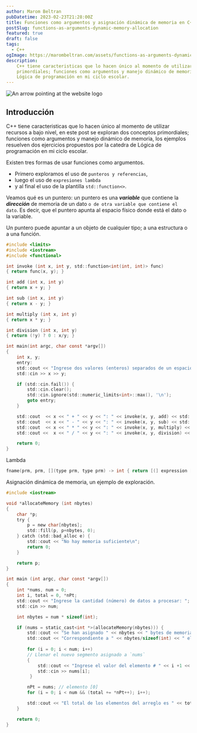```yaml
---
author: Marom Beltran
pubDatetime: 2023-02-23T21:28:00Z
title: Funciones como argumentos y asignación dinámica de memoria en C++
postSlug: functions-as-arguments-dynamic-memory-allocation
featured: true
draft: false
tags:
  - C++
ogImage: https://marombeltran.com/assets/functions-as-arguments-dynamic-memory-allocation.jpg
description:
    C++ tiene caracteristicas que lo hacen único al momento de utilizar recursos a bajo nivel, en este post se exploran dos conceptos
    primordiales; funciones como argumentos y manejo dinámico de memoria, los ejemplos resuelven dos ejercicios propuestos por la catedra de
    Lógica de programación en mi ciclo escolar.
---
```


![An arrow pointing at the website logo](https://marombeltran.com/assets/functions-as-arguments-dynamic-memory-allocation.jpg)
## Introducción

C++ tiene caracteristicas que lo hacen único al momento de utilizar recursos a bajo nivel, en este post se exploran dos conceptos
primordiales; funciones como argumentos y manejo dinámico de memoria, los ejemplos resuelven dos ejercicios propuestos por la catedra de
Lógica de programación en mi ciclo escolar.

Existen tres formas de usar funciones como argumentos. 
- Primero exploramos el uso de `punteros y referencias`, 
- luego el uso de `expresiones lambda` 
- y al final el uso de la plantilla `std::function<>`.

Veamos qué es un puntero: un puntero es una <em><strong>variable</em></strong> que contiene la 
<em><strong>dirección</strong></em> de memoria de un dato `o de otra variable que contiene el dato`. Es decir, que el 
puntero apunta al espacio físico donde está el dato o la variable.

Un puntero puede apuntar a un objeto de cualquier tipo; a una estructura o a una función.

```c
#include <limits>
#include <iostream>
#include <functional>

int invoke (int x, int y, std::function<int(int, int)> func)
{ return func(x, y); }

int add (int x, int y)
{ return x + y; }

int sub (int x, int y)
{ return x - y; }

int multiply (int x, int y)
{ return x * y; }

int division (int x, int y)
{ return (!y) ? 0 : x/y; }

int main(int argc, char const *argv[])
{
    int x, y;
    entry:
    std::cout << "Ingrese dos valores (enteros) separados de un espacio: ";
    std::cin >> x >> y;

    if (std::cin.fail()) {
        std::cin.clear();
        std::cin.ignore(std::numeric_limits<int>::max(), '\n');
        goto entry;
    }

    std::cout  << x << " + " << y << ": " << invoke(x, y, add) << std::endl;
    std::cout  << x << " - " << y << ": " << invoke(x, y, sub) << std::endl;
    std::cout  << x << " * " << y << ": " << invoke(x, y, multiply) << std::endl;
    std::cout <<  x << " / " << y << ": " << invoke(x, y, division) << std::endl;

    return 0;
}
```
Lambda
```c
fname(prm, prm, [](type prm, type prm) -> int { return [(] expression [])]; });
```
Asignación dinámica de memoria, un ejemplo de exploración.
```c
#include <iostream>

void *allocateMemory (int nbytes)
{
    char *p;
    try {
        p = new char[nbytes];
        std::fill(p, p+nbytes, 0);
    } catch (std::bad_alloc e) {
        std::cout << "No hay memoria suficiente\n";
        return 0;
    }

    return p;
}

int main (int argc, char const *argv[])
{
    int *nums, num = 0;
    int i, total = 0, *nPt;
    std::cout << "Ingrese la cantidad (número) de datos a procesar: ";
    std::cin >> num;

    int nbytes = num * sizeof(int);

    if (nums = static_cast<int *>(allocateMemory(nbytes))) {
        std::cout << "Se han asignado " << nbytes << " bytes de memoria." << std::endl;
        std::cout << "Correspondiente a " << nbytes/sizeof(int) << " elementos de tipo integer." << std::endl;
        
        for (i = 0; i < num; i++)
        // Llenar el nuevo segmento asignado a `nums`
        {
            std::cout << "Ingrese el valor del elemento # " << i +1 << ": ";
            std::cin >> nums[i];
         }

        nPt = nums; // elemento [0]
        for (i = 0; i < num && (total += *nPt++); i++);

        std::cout << "El total de los elementos del arreglo es " << total << std::endl;
    }

    return 0;
}
```
